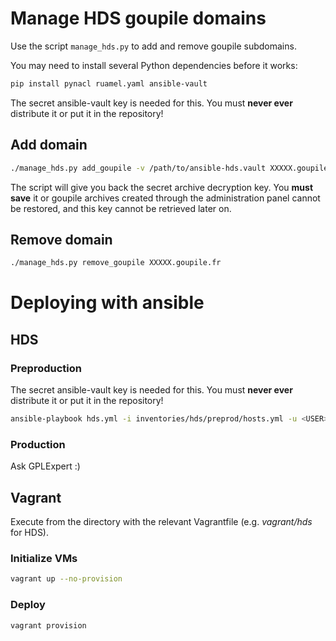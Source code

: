 # Manage HDS goupile domains

Use the script `manage_hds.py` to add and remove goupile subdomains.

You may need to install several Python dependencies before it works:

```sh
pip install pynacl ruamel.yaml ansible-vault
```

The secret ansible-vault key is needed for this. You must __never ever__ distribute it or put it in the repository!

## Add domain

```sh
./manage_hds.py add_goupile -v /path/to/ansible-hds.vault XXXXX.goupile.fr
```

The script will give you back the secret archive decryption key. You __must save__ it or goupile archives
created through the administration panel cannot be restored, and this key cannot be retrieved later on.

## Remove domain

```sh
./manage_hds.py remove_goupile XXXXX.goupile.fr
```

# Deploying with ansible

## HDS

### Preproduction

The secret ansible-vault key is needed for this. You must __never ever__ distribute it or put it in the repository!

```sh
ansible-playbook hds.yml -i inventories/hds/preprod/hosts.yml -u <USER> --key-file <KEY_FILE> --vault-password-file keys/hds.vault --ask-become-pass
```

### Production

Ask GPLExpert :)

## Vagrant

Execute from the directory with the relevant Vagrantfile (e.g. _vagrant/hds_ for HDS).

### Initialize VMs

```sh
vagrant up --no-provision
```

### Deploy

```sh
vagrant provision
```
